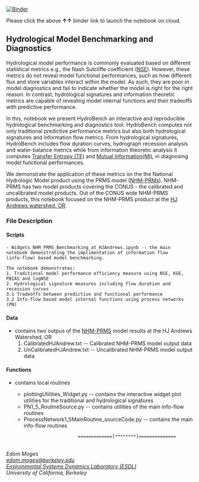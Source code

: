 [![Binder](https://mybinder.org/badge_logo.svg)](https://mybinder.org/v2/gh/EMscience/NHM_PRMS_Bechmarking/HEAD)

Please click the above **↑↑** binder link to launch the notebook on cloud.
 
## Hydrological Model Benchmarking and Diagnostics

Hydrological model performance is commonly evaluated based on different statistical metrics e.g., 
the Nash Sutcliffe coefficient ([NSE](https://en.wikipedia.org/wiki/Nash%E2%80%93Sutcliffe_model_efficiency_coefficient)). 
However, these metrics do not reveal model functional performances, such as how different flux and store variables interact 
within the model. As such, they are poor in model diagnostics and fail to indicate whether the model is right for the right 
reason. In contrast, hydrological signatures and information theoretic metrics are capable of revealing model internal functions 
and their tradeoffs with predictive performance. 

In this, notebook we present HydroBench an interactive and reproducible hydrological benchmarking and diagnostics tool. HydroBench 
computes not only traditional predictive performance metrics but also both hydrological signatures and information flow metrics. 
From hydrological signatures, HydroBench includes flow duration curves,
hydrograph recession analysis and water-balance metrics while from information theoretic analysis it computes
[Transfer Entropy (TE)](https://en.wikipedia.org/wiki/Transfer_entropy) and 
[Mutual Information(MI)](https://en.wikipedia.org/wiki/Mutual_information), in diagnosing model functional performances.

We demonstrate the application of these metrics on the the National Hydrologic Model product using the PRMS model ([NHM-PRMs]()). 
NHM-PRMS has two model products covering the CONUS - the calibrated and uncalibrated model products. 
Out of the CONUS wide NHM-PRMS products, this notebook focused on the NHM-PRMS product at the 
[HJ Andrews watershed, OR](https://andrewsforest.oregonstate.edu/). 

### File Description

#### Scripts
	- Widgets_NHM_PRMS_Benchmarking_at_HJAndrews.ipynb -- the main notebook demonstrating the implimentation of information flow 
	(info-flow) based model benchmarking.

	The notebook demonstrates:
	1. Traditional model performance efficiency measure using NSE, KGE, PBIAS and logNSE
	2. Hydrological signature measures including flow duration and recession curves
	3.1 Tradeoffs between predictive and functional performance
	3.2 Info-flow based model internal functions using process networks (PN)


#### Data
- contains two outpus of the [NHM-PRMS](https://pubs.er.usgs.gov/publication/tm6B9) model results at the HJ Andrews Watershed, OR
	1. CalibratedHJAndrew.txt -- Calibrated NHM-PRMS model output data
	2. UnCalibratedHJAndrew.txt -- Uncalibrated NHM-PRMS model output data



#### Functions 

- contains local routines 

	- plottingUtilities_Widget.py -- contains the interactive widget plot utilities for the traditional and hydrological signatures
	- PN1_5_RoutineSource.py -- contains utilities of the main info-flow routines
	- ProcessNetwork1_5MainRoutine_sourceCode.py -- contains the main info-flow routines
>>
                               =============[********]============== 
\
*Edom Moges* \
*edom.moges@berkeley.edu* \
*[Environmental Systems Dynamics Laboratory (ESDL)](https://www.esdlberkeley.com/)*\
*University of California, Berkeley* 
